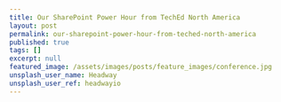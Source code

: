 ```yaml
---
title: Our SharePoint Power Hour from TechEd North America
layout: post
permalink: our-sharepoint-power-hour-from-teched-north-america
published: true
tags: []
excerpt: null
featured_image: /assets/images/posts/feature_images/conference.jpg
unsplash_user_name: Headway
unsplash_user_ref: headwayio
---
```

